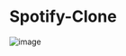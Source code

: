# Spotify-Clone





![image](https://user-images.githubusercontent.com/48729682/222124168-70e510a9-0232-4c71-9939-cd7e8c512fcc.png)

